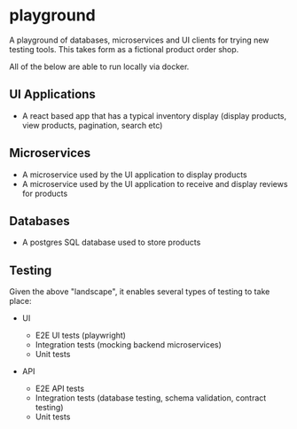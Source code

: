 # playground

A playground of databases, microservices and UI clients for trying new testing tools. This takes form as a fictional product order shop.

All of the below are able to run locally via docker.

## UI Applications

- A react based app that has a typical inventory display (display products, view products, pagination, search etc)

## Microservices

- A microservice used by the UI application to display products
- A microservice used by the UI application to receive and display reviews for products

## Databases

- A postgres SQL database used to store products

## Testing

Given the above "landscape", it enables several types of testing to take place:

- UI

  - E2E UI tests (playwright)
  - Integration tests (mocking backend microservices)
  - Unit tests

- API
  - E2E API tests
  - Integration tests (database testing, schema validation, contract testing)
  - Unit tests
